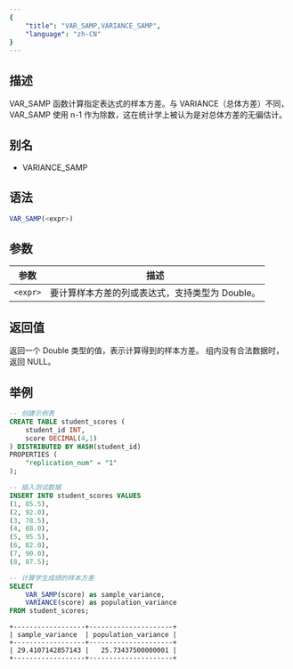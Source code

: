```yaml
---
{
    "title": "VAR_SAMP,VARIANCE_SAMP",
    "language": "zh-CN"
}
---
```


## 描述

VAR_SAMP 函数计算指定表达式的样本方差。与 VARIANCE（总体方差）不同，VAR_SAMP 使用 n-1 作为除数，这在统计学上被认为是对总体方差的无偏估计。

## 别名

- VARIANCE_SAMP

## 语法

```sql
VAR_SAMP(<expr>)
```

## 参数

| 参数 | 描述 |
| -- | -- |
| `<expr>` | 要计算样本方差的列或表达式，支持类型为 Double。 |

## 返回值
返回一个 Double 类型的值，表示计算得到的样本方差。
组内没有合法数据时，返回 NULL。

## 举例
```sql
-- 创建示例表
CREATE TABLE student_scores (
    student_id INT,
    score DECIMAL(4,1)
) DISTRIBUTED BY HASH(student_id)
PROPERTIES (
    "replication_num" = "1"
);

-- 插入测试数据
INSERT INTO student_scores VALUES
(1, 85.5),
(2, 92.0),
(3, 78.5),
(4, 88.0),
(5, 95.5),
(6, 82.0),
(7, 90.0),
(8, 87.5);

-- 计算学生成绩的样本方差
SELECT 
    VAR_SAMP(score) as sample_variance,
    VARIANCE(score) as population_variance
FROM student_scores;
```

```text
+------------------+---------------------+
| sample_variance  | population_variance |
+------------------+---------------------+
| 29.4107142857143 |   25.73437500000001 |
+------------------+---------------------+
```
